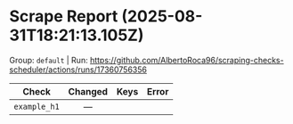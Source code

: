 # Scrape Report (2025-08-31T18:21:13.105Z)

Group: `default`  |  Run: https://github.com/AlbertoRoca96/scraping-checks-scheduler/actions/runs/17360756356

| Check | Changed | Keys | Error |
|---|:---:|:--|:--|
| `example_h1` | — |  |  |
